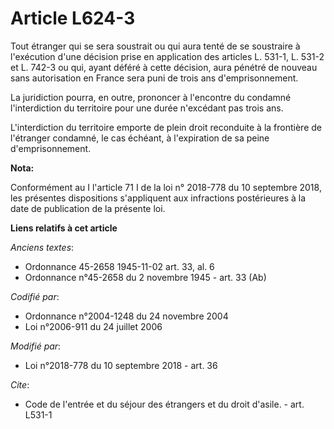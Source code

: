 # Article L624-3

Tout étranger qui se sera soustrait ou qui aura tenté de se soustraire à l'exécution d'une décision prise en application des
articles L. 531-1, L. 531-2 et L. 742-3 ou qui, ayant déféré à cette décision, aura pénétré de nouveau sans autorisation en
France sera puni de trois ans d'emprisonnement.

La juridiction pourra, en outre, prononcer à l'encontre du condamné l'interdiction du territoire pour une durée n'excédant
pas trois ans.

L'interdiction du territoire emporte de plein droit reconduite à la frontière de l'étranger condamné, le cas échéant, à
l'expiration de sa peine d'emprisonnement.

**Nota:**

Conformément au I l'article 71 I de la loi n° 2018-778 du 10 septembre 2018, les présentes dispositions s'appliquent aux
infractions postérieures à la date de publication de la présente loi.

**Liens relatifs à cet article**

_Anciens textes_:

  - Ordonnance 45-2658 1945-11-02 art. 33, al. 6
  - Ordonnance n°45-2658 du 2 novembre 1945 - art. 33 (Ab)

_Codifié par_:

  - Ordonnance n°2004-1248 du 24 novembre 2004
  - Loi n°2006-911 du 24 juillet 2006

_Modifié par_:

  - Loi n°2018-778 du 10 septembre 2018 - art. 36

_Cite_:

  - Code de l'entrée et du séjour des étrangers et du droit d'asile. - art. L531-1
